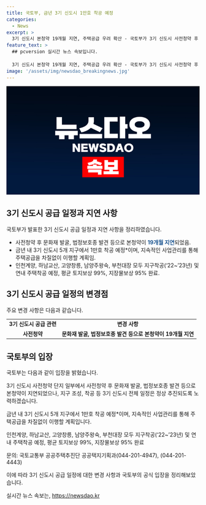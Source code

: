```yaml
---
title: 국토부, 금년 3기 신도시 1만호 착공 예정
categories:
  - News
excerpt: >
  3기 신도시 본청약 19개월 지연, 주택공급 우려 확산 - 국토부가 3기 신도시 사전청약 후 본청약이 지연된 사실을 공개했다. 이에 따라 주택공급에 차질 우려가 나타나고 있으나, 3기 신도시 전체 일정은 정상 추진 중이라고 밝혔다. 금년 내 1만호의 주택 착공이 예정되어 있으며, 관련 지구의 토지 및 지장물 보상이 거의 완료된 상황이라고 강조했다. 향후 주택공급에 대한 관리 역시 이행될 예정이다.
feature_text: >
  ## pcversion 실시간 뉴스 속보입니다.

  3기 신도시 본청약 19개월 지연, 주택공급 우려 확산 - 국토부가 3기 신도시 사전청약 후 본청약이 지연된 사실을 공개했다. 이에 따라 주택공급에 차질 우려가 나타나고 있으나, 3기 신도시 전체 일정은 정상 추진 중이라고 밝혔다. 금년 내 1만호의 주택 착공이 예정되어 있으며, 관련 지구의 토지 및 지장물 보상이 거의 완료된 상황이라고 강조했다. 향후 주택공급에 대한 관리 역시 이행될 예정이다.
image: '/assets/img/newsdao_breakingnews.jpg'
---
```


<p><img src="/assets/img/newsdao_breakingnews.jpg" alt="pcversion 속보" /></p>

<h2 data-ke-size="size26">3기 신도시 공급 일정과 지연 사항</h2>

<p>국토부가 발표한 3기 신도시 공급 일정과 지연 사항을 정리하였습니다.</p>

<ul>
  <li>사전청약 후 문화재 발굴, 법정보호종 발견 등으로 본청약이 <b><span style="color: #1a5490;">19개월 지연</span></b>되었음.</li>
  <li>금년 내 3기 신도시 5개 지구에서 1만호 착공 예정*이며, 지속적인 사업관리를 통해 주택공급을 차질없이 이행할 계획임.</li>
  <li>인천계양, 하남교산, 고양창릉, 남양주왕숙, 부천대장 모두 지구착공(‘22~’23년) 및 연내 주택착공 예정, 평균 토지보상 99%, 지장물보상 95% 완료.</li>
</ul>

<h2 data-ke-size="size26">3기 신도시 공급 일정의 변경점</h2>

<p>주요 변경 사항은 다음과 같습니다.</p>

<table>
  <tr>
    <td style="text-align: center; height: 17px;"><b>3기 신도시 공급 관련</b></td>
    <td style="text-align: center; height: 17px;"><b>변경 사항</b></td>
  </tr>
  <tr>
    <td style="text-align: center; height: 17px;"><b>사전청약</b></td>
    <td style="text-align: center; height: 17px;"><b>문화재 발굴, 법정보호종 발견 등으로 본청약이 19개월 지연</b></td>
  </tr>
</table>

<h2 data-ke-size="size26">국토부의 입장</h2>

<p>국토부는 다음과 같이 입장을 밝혔습니다.</p>

<p data-ke-size="size16">3기 신도시 사전청약 단지 일부에서 사전청약 후 문화재 발굴, 법정보호종 발견 등으로 본청약이 지연되었으나, 지구 조성, 착공 등 3기 신도시 전체 일정은 정상 추진되도록 노력하겠습니다.</p>

<p data-ke-size="size16">금년 내 3기 신도시 5개 지구에서 1만호 착공 예정*이며, 지속적인 사업관리를 통해 주택공급을 차질없이 이행할 계획입니다.</p>

<p data-ke-size="size16">인천계양, 하남교산, 고양창릉, 남양주왕숙, 부천대장 모두 지구착공(‘22~’23년) 및 연내 주택착공 예정, 평균 토지보상 99%, 지장물보상 95% 완료</p>

<p data-ke-size="size16">문의: 국토교통부 공공주택추진단 공공택지기획과(044-201-4947), (044-201-4443)</p>

<p>이에 따라 3기 신도시 공급 일정에 대한 변경 사항과 국토부의 공식 입장을 정리해보았습니다.</p>
실시간 뉴스 속보는, <a href="https://newsdao.kr" rel="dofollow">https://newsdao.kr</a>


